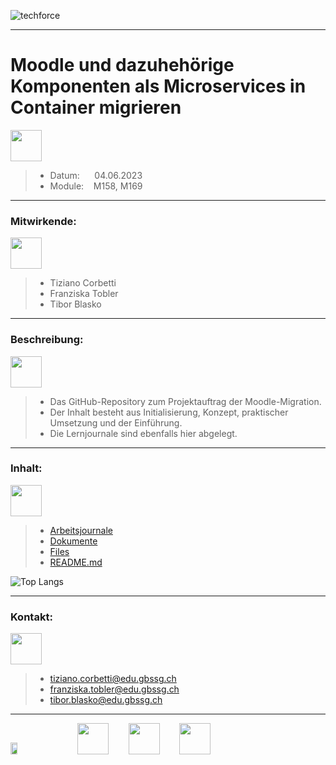 ![techforce](https://github.com/EpicAlpaca55/Projekt_Docker/assets/98404509/7341f0fc-7997-47b6-86a0-5198ad30c0b9)

---

# Moodle und dazuhehörige Komponenten als Microservices in Container migrieren

<img src="https://cdn-icons-png.flaticon.com/128/3715/3715109.png" style="width: 50px; height: 50px;">

> - Datum:&nbsp;&nbsp;&nbsp;&nbsp;&nbsp;&nbsp;04.06.2023
> - Module:&nbsp;&nbsp;&nbsp;&nbsp;M158, M169

---

### Mitwirkende:

<img src="https://cdn-icons-png.flaticon.com/128/5371/5371017.png" style="width: 50px; height: 50px;">

> - Tiziano Corbetti
> - Franziska Tobler
> - Tibor Blasko

---

### Beschreibung:

<img src="https://cdn-icons-png.flaticon.com/128/7032/7032407.png" style="width: 50px; height: 50px;">

> - Das GitHub-Repository zum Projektauftrag der Moodle-Migration.
> - Der Inhalt besteht aus Initialisierung, Konzept, praktischer Umsetzung und der Einführung.
> - Die Lernjournale sind ebenfalls hier abgelegt.

---

### Inhalt:</br>

<img src="https://cdn-icons-png.flaticon.com/128/8164/8164154.png" style="width: 50px; height: 50px;">

> - [Arbeitsjournale](/Arbeitsjournale)
> - [Dokumente](/Dokumente)
> - [Files](/Files)
> - [README.md](/README.md)

![Top Langs](https://github-readme-stats.vercel.app/api/top-langs/?username=EpicAlpaca55&exclude_repo=GBS_Aufgaben,M169,MiniProjekt-Docker,m169p2&theme=transparent)

---

### Kontakt:
<img src="https://cdn-icons-png.flaticon.com/128/732/732223.png" style="width: 50px; height: 50px;">

> - tiziano.corbetti@edu.gbssg.ch
> - franziska.tobler@edu.gbssg.ch
> - tibor.blasko@edu.gbssg.ch

---

<img src="https://upload.wikimedia.org/wikipedia/commons/thumb/c/c6/Moodle-logo.svg/2560px-Moodle-logo.svg.png" width="15%" height="7%">&nbsp;&nbsp;&nbsp;&nbsp;&nbsp;&nbsp;&nbsp;&nbsp;<img src="https://cdn-icons-png.flaticon.com/128/5969/5969059.png" style="width: 50px; height: 50px;">&nbsp;&nbsp;&nbsp;&nbsp;&nbsp;&nbsp;&nbsp;&nbsp;<img src="https://cdn-icons-png.flaticon.com/128/5968/5968313.png" style="width: 50px; height: 50px;">&nbsp;&nbsp;&nbsp;&nbsp;&nbsp;&nbsp;&nbsp;&nbsp;<img src="https://cdn-icons-png.flaticon.com/128/888/888879.png" style="width: 50px; height: 50px;">
